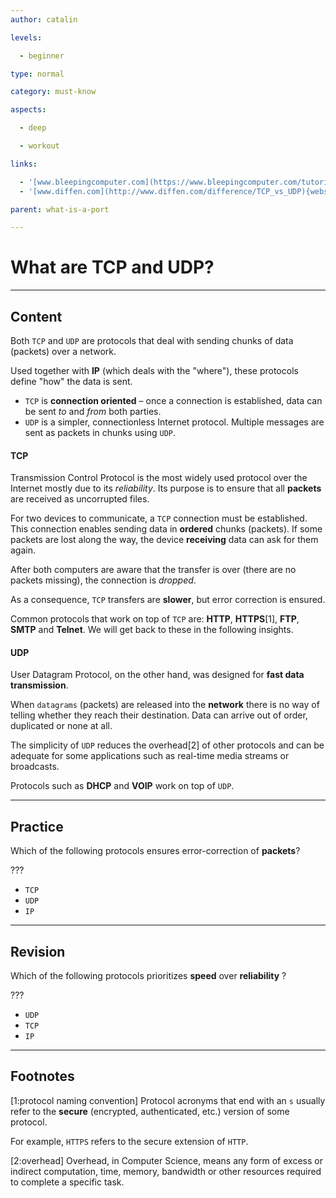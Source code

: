 ```yaml
---
author: catalin

levels:

  - beginner

type: normal

category: must-know

aspects:

  - deep

  - workout

links:

  - '[www.bleepingcomputer.com](https://www.bleepingcomputer.com/tutorials/tcp-and-udp-ports-explained/){website}'
  - '[www.diffen.com](http://www.diffen.com/difference/TCP_vs_UDP){website}'

parent: what-is-a-port

---
```


# What are TCP and UDP?

---
## Content

Both `TCP` and `UDP` are protocols that deal with sending chunks of data (packets) over a network.

Used together with **IP** (which deals with the "where"), these protocols define "how" the data is sent.

- `TCP` is **connection oriented** – once a connection is established, data can be sent *to* and *from* both parties.
- `UDP` is a simpler, connectionless Internet protocol. Multiple messages are sent as packets in chunks using `UDP`.

#### TCP

Transmission Control Protocol is the most widely used protocol over the Internet mostly due to its *reliability*.
Its purpose is to ensure that all **packets** are received as uncorrupted files.

For two devices to communicate, a `TCP` connection must be established. This connection enables sending data in **ordered** chunks (packets). If some packets are lost along the way, the device **receiving** data can ask for them again.

After both computers are aware that the transfer is over (there are no packets missing), the connection is *dropped*.

As a consequence, `TCP` transfers are **slower**, but error correction is ensured.

Common protocols that work on top of `TCP` are: **HTTP**, **HTTPS**[1], **FTP**, **SMTP** and **Telnet**. We will get back to these in the following insights.

#### UDP

User Datagram Protocol, on the other hand, was designed for **fast data transmission**.

When `datagrams` (packets) are released into the **network** there is no way of telling whether they reach their destination. Data can arrive out of order, duplicated or none at all.

The simplicity of `UDP` reduces the overhead[2] of other protocols and can be adequate for some applications such as real-time media streams or broadcasts.

Protocols such as **DHCP** and **VOIP** work on top of `UDP`.

---
## Practice

Which of the following protocols ensures error-correction of **packets**?

???


* `TCP`
* `UDP`
* `IP`

---
## Revision

Which of the following protocols prioritizes **speed** over **reliability** ?

???


* `UDP`
* `TCP`
* `IP`

---
## Footnotes
[1:protocol naming convention]
Protocol acronyms that end with an `s` usually refer to the **secure** (encrypted, authenticated, etc.) version of some protocol.

For example, `HTTPS` refers to the secure extension of `HTTP`.

[2:overhead]
Overhead, in Computer Science, means any form of excess or indirect computation, time, memory, bandwidth or other resources required to complete a specific task.

